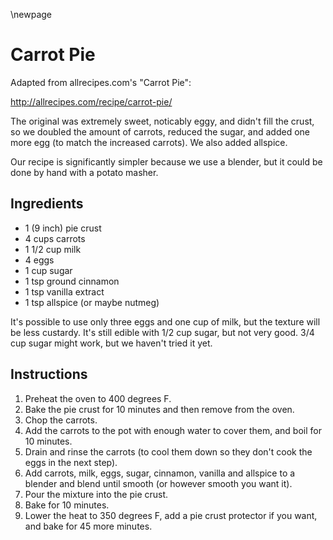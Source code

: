 \newpage

# Carrot Pie

Adapted from allrecipes.com's "Carrot Pie":

http://allrecipes.com/recipe/carrot-pie/

The original was extremely sweet, noticably eggy, and didn't fill the crust,
so we doubled the amount of carrots, reduced the sugar, and added one more
egg (to match the increased carrots). We also added allspice.

Our recipe is significantly simpler because we use a blender, but it could
be done by hand with a potato masher.

## Ingredients

  * 1 (9 inch) pie crust
  * 4 cups carrots
  * 1 1/2 cup milk
  * 4 eggs
  * 1 cup sugar
  * 1 tsp ground cinnamon
  * 1 tsp vanilla extract
  * 1 tsp allspice (or maybe nutmeg)

It's possible to use only three eggs and one cup of milk, but the texture will be
less custardy. It's still edible with 1/2 cup sugar, but not very good. 3/4 cup
sugar might work, but we haven't tried it yet.

## Instructions

 1. Preheat the oven to 400 degrees F.
 2. Bake the pie crust for 10 minutes and then remove from the oven.
 3. Chop the carrots.
 4. Add the carrots to the pot with enough water to cover them, and boil for
    10 minutes.
 5. Drain and rinse the carrots (to cool them down so they don't cook the eggs
    in the next step).
 6. Add carrots, milk, eggs, sugar, cinnamon, vanilla and allspice to a blender
    and blend until smooth (or however smooth you want it).
 7. Pour the mixture into the pie crust.
 8. Bake for 10 minutes.
 9. Lower the heat to 350 degrees F, add a pie crust protector if you want, and bake
    for 45 more minutes.
